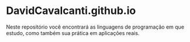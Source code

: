 # DavidCavalcanti.github.io
Neste repositório você encontrará as linguagens de programação em que estudo, como também sua prática em aplicações reais.
